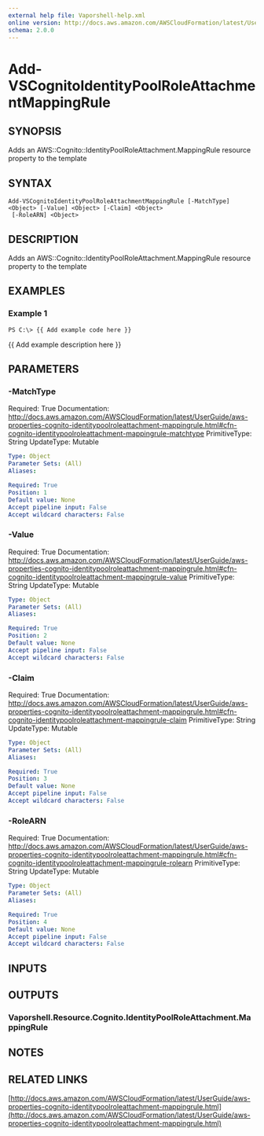 ```yaml
---
external help file: Vaporshell-help.xml
online version: http://docs.aws.amazon.com/AWSCloudFormation/latest/UserGuide/aws-properties-cognito-identitypoolroleattachment-mappingrule.html
schema: 2.0.0
---
```


# Add-VSCognitoIdentityPoolRoleAttachmentMappingRule

## SYNOPSIS
Adds an AWS::Cognito::IdentityPoolRoleAttachment.MappingRule resource property to the template

## SYNTAX

```
Add-VSCognitoIdentityPoolRoleAttachmentMappingRule [-MatchType] <Object> [-Value] <Object> [-Claim] <Object>
 [-RoleARN] <Object>
```

## DESCRIPTION
Adds an AWS::Cognito::IdentityPoolRoleAttachment.MappingRule resource property to the template

## EXAMPLES

### Example 1
```
PS C:\> {{ Add example code here }}
```

{{ Add example description here }}

## PARAMETERS

### -MatchType
Required: True
Documentation: http://docs.aws.amazon.com/AWSCloudFormation/latest/UserGuide/aws-properties-cognito-identitypoolroleattachment-mappingrule.html#cfn-cognito-identitypoolroleattachment-mappingrule-matchtype
PrimitiveType: String
UpdateType: Mutable

```yaml
Type: Object
Parameter Sets: (All)
Aliases: 

Required: True
Position: 1
Default value: None
Accept pipeline input: False
Accept wildcard characters: False
```

### -Value
Required: True
Documentation: http://docs.aws.amazon.com/AWSCloudFormation/latest/UserGuide/aws-properties-cognito-identitypoolroleattachment-mappingrule.html#cfn-cognito-identitypoolroleattachment-mappingrule-value
PrimitiveType: String
UpdateType: Mutable

```yaml
Type: Object
Parameter Sets: (All)
Aliases: 

Required: True
Position: 2
Default value: None
Accept pipeline input: False
Accept wildcard characters: False
```

### -Claim
Required: True
Documentation: http://docs.aws.amazon.com/AWSCloudFormation/latest/UserGuide/aws-properties-cognito-identitypoolroleattachment-mappingrule.html#cfn-cognito-identitypoolroleattachment-mappingrule-claim
PrimitiveType: String
UpdateType: Mutable

```yaml
Type: Object
Parameter Sets: (All)
Aliases: 

Required: True
Position: 3
Default value: None
Accept pipeline input: False
Accept wildcard characters: False
```

### -RoleARN
Required: True
Documentation: http://docs.aws.amazon.com/AWSCloudFormation/latest/UserGuide/aws-properties-cognito-identitypoolroleattachment-mappingrule.html#cfn-cognito-identitypoolroleattachment-mappingrule-rolearn
PrimitiveType: String
UpdateType: Mutable

```yaml
Type: Object
Parameter Sets: (All)
Aliases: 

Required: True
Position: 4
Default value: None
Accept pipeline input: False
Accept wildcard characters: False
```

## INPUTS

## OUTPUTS

### Vaporshell.Resource.Cognito.IdentityPoolRoleAttachment.MappingRule

## NOTES

## RELATED LINKS

[http://docs.aws.amazon.com/AWSCloudFormation/latest/UserGuide/aws-properties-cognito-identitypoolroleattachment-mappingrule.html](http://docs.aws.amazon.com/AWSCloudFormation/latest/UserGuide/aws-properties-cognito-identitypoolroleattachment-mappingrule.html)

